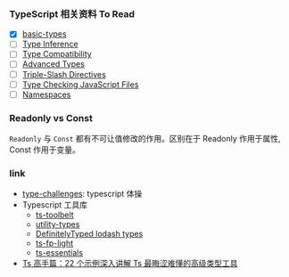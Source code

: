 ### TypeScript 相关资料 To Read

- [x] [basic-types](https://www.typescriptlang.org/docs/handbook/basic-types.html)
- [ ] [Type Inference](https://www.typescriptlang.org/docs/handbook/type-inference.html)
- [ ] [Type Compatibility](https://www.typescriptlang.org/docs/handbook/type-compatibility.html)
- [ ] [Advanced Types](https://www.typescriptlang.org/docs/handbook/advanced-types.html)
- [ ] [Triple-Slash Directives](https://www.typescriptlang.org/docs/handbook/triple-slash-directives.html)
- [ ] [Type Checking JavaScript Files](https://www.typescriptlang.org/docs/handbook/type-checking-javascript-files.html)
- [ ] [Namespaces](https://www.typescriptlang.org/docs/handbook/namespaces.html)

### Readonly vs Const

`Readonly` 与 `Const` 都有不可让值修改的作用。区别在于 Readonly 作用于属性, Const 作用于变量。

### link

* [type-challenges](https://github.com/type-challenges/type-challenges): typescript 体操
* Typescript 工具库
  * [ts-toolbelt](https://github.com/millsp/ts-toolbelt)
  * [utility-types](https://github.com/piotrwitek/utility-types)
  * [DefinitelyTyped lodash types](https://github.com/DefinitelyTyped/DefinitelyTyped/tree/master/types/lodash)
  * [ts-fp-light](https://github.com/hacker0limbo/ts-fp-light)
  * [ts-essentials](https://github.com/krzkaczor/ts-essentials)
* [Ts 高手篇：22 个示例深入讲解 Ts 最晦涩难懂的高级类型工具](https://juejin.cn/post/6994102811218673700)